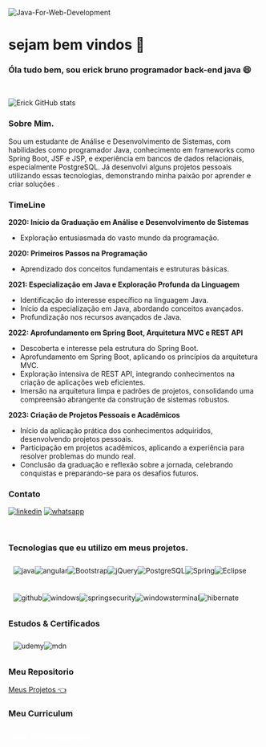 ![Java-For-Web-Development](https://github.com/Erick-SouDev/alerta-eventos/assets/139890795/79bad535-3560-4fd0-96db-14ff2cd1f360)



<h1>sejam bem vindos 💪</h1> 

### Óla tudo bem, sou erick bruno  programador back-end java 😄 
<br/>


![Erick  GitHub stats](https://github-readme-stats.vercel.app/api?username=Erick-SouDev&show_icons=true&theme=transparent)


### Sobre Mim. 

 Sou um estudante de Análise e Desenvolvimento de Sistemas, com habilidades
 como programador Java, conhecimento em frameworks como Spring Boot, JSF e
 JSP, e experiência em bancos de dados relacionais, especialmente PostgreSQL. Já
 desenvolvi alguns projetos pessoais utilizando essas tecnologias, demonstrando
 minha paixão por aprender e criar soluções .

### TimeLine

**2020: Início da Graduação em Análise e Desenvolvimento de Sistemas**
- Exploração entusiasmada do vasto mundo da programação.

**2020: Primeiros Passos na Programação**
- Aprendizado dos conceitos fundamentais e estruturas básicas.

**2021: Especialização em Java e Exploração Profunda da Linguagem**
- Identificação do interesse específico na linguagem Java.
- Início da especialização em Java, abordando conceitos avançados.
- Profundização nos recursos avançados de Java.

**2022: Aprofundamento em Spring Boot, Arquitetura MVC e REST API**
- Descoberta e interesse pela estrutura do Spring Boot.
- Aprofundamento em Spring Boot, aplicando os princípios da arquitetura MVC.
- Exploração intensiva de REST API, integrando conhecimentos na criação de aplicações web eficientes.
- Imersão na arquitetura limpa e padrões de projetos, consolidando uma compreensão abrangente da construção de sistemas robustos.

**2023: Criação de Projetos Pessoais e Acadêmicos**
- Início da aplicação prática dos conhecimentos adquiridos, desenvolvendo projetos pessoais.
- Participação em projetos acadêmicos, aplicando a experiência para resolver problemas do mundo real.
- Conclusão da graduação e reflexão sobre a jornada, celebrando conquistas e preparando-se para os desafios futuros.

###  Contato
[![linkedin](https://img.shields.io/badge/LinkedIn-0077B5?style=for-the-badge&logo=linkedin&logoColor=white)](https://www.linkedin.com/in/erick-bruno/)
[![whatsapp](https://img.shields.io/badge/WhatsApp-25D366?style=for-the-badge&logo=whatsapp&logoColor=white)](https://api.whatsapp.com/send?phone=5584987084306)


<br/>


### Tecnologias que eu utilizo  em  meus projetos.

<div style="display: flex; padding: 10px"><br/>
 <img align="center" alt="java" src="https://img.shields.io/badge/Java-ED8B00?style=for-the-badge&logo=openjdk&logoColor=white">
  <img align="center"  alt="angular" src="https://img.shields.io/badge/Angular-DD0031?style=for-the-badge&logo=angular&logoColor=white">
   <img align="center"  alt="Bootstrap" src="https://img.shields.io/badge/Bootstrap-563D7C?style=for-the-badge&logo=bootstrap&logoColor=white">
   <img align="center"  alt="jQuery" src="https://img.shields.io/badge/jQuery-0769AD?style=for-the-badge&logo=jquery&logoColor=white">
   <img align="center"  alt="PostgreSQL" src="https://img.shields.io/badge/PostgreSQL-316192?style=for-the-badge&logo=postgresql&logoColor=white">
   <img align="center"  alt="Spring" src="https://img.shields.io/badge/Spring-6DB33F?style=for-the-badge&logo=spring&logoColor=white">
  <img align="center"  alt="Eclipse" src="https://img.shields.io/badge/Eclipse-2C2255?style=for-the-badge&logo=eclipse&logoColor=white">
</div>
<br/>

 <div style="display: flex; padding: 10px"><br/>
  <img align="center"  alt="github" src="https://img.shields.io/badge/GIT-E44C30?style=for-the-badge&logo=git&logoColor=white">
  <img align="center"  alt="windows" src="https://img.shields.io/badge/Windows-0078D6?style=for-the-badge&logo=windows&logoColor=white">
  <img align="center"  alt="springsecurity" src="https://img.shields.io/badge/Spring_Security-6DB33F?style=for-the-badge&logo=Spring-Security&logoColor=white">
   <img align="center"  alt="windowsterminal" src="https://img.shields.io/badge/windows%20terminal-4D4D4D?style=for-the-badge&logo=windows%20terminal&logoColor=white">
   <img align="center"  alt="hibernate" src="https://img.shields.io/badge/Hibernate-59666C?style=for-the-badge&logo=Hibernate&logoColor=white">
  </div>

  ### Estudos & Certificados 
   <div style="display: flex; padding: 10px"><br/>
    <img align="center"  alt="udemy" src="https://img.shields.io/badge/Udemy-EC5252?style=for-the-badge&logo=Udemy&logoColor=white">
    <img align="center"  alt="mdn" src="https://img.shields.io/badge/MDN_Web_Docs-black?style=for-the-badge&logo=mdnwebdocs&logoColor=white">

  </div>

###  Meu Repositorio 
<a href="https://github.com/Erick-SouDev?tab=repositories">Meus Projetos 👈</a>
### Meu Curriculum

   <div style="display: flex; padding: 10px"><br/>
       <a style="color:white" title="curriculum de erick bruno" href="https://drive.google.com/file/d/15e9Ku5OfptsxOXunm_-nmP0Wcd2Dl6oA/view?usp=sharing">Meu CV Personalisado 👈</a>
    </div>

    
